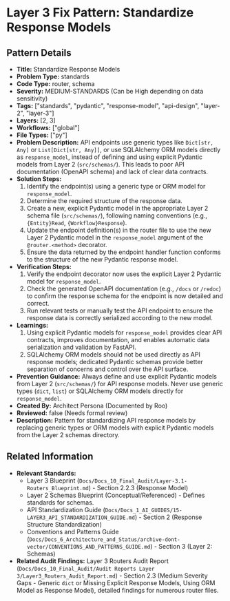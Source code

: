 # Layer 3 Fix Pattern: Standardize Response Models

## Pattern Details

*   **Title:** Standardize Response Models
*   **Problem Type:** standards
*   **Code Type:** router, schema
*   **Severity:** MEDIUM-STANDARDS (Can be High depending on data sensitivity)
*   **Tags:** ["standards", "pydantic", "response-model", "api-design", "layer-2", "layer-3"]
*   **Layers:** [2, 3]
*   **Workflows:** ["global"]
*   **File Types:** ["py"]
*   **Problem Description:** API endpoints use generic types like `Dict[str, Any]` or `List[Dict[str, Any]]`, or use SQLAlchemy ORM models directly as `response_model`, instead of defining and using explicit Pydantic models from Layer 2 (`src/schemas/`). This leads to poor API documentation (OpenAPI schema) and lack of clear data contracts.
*   **Solution Steps:**
    1.  Identify the endpoint(s) using a generic type or ORM model for `response_model`.
    2.  Determine the required structure of the response data.
    3.  Create a new, explicit Pydantic model in the appropriate Layer 2 schema file (`src/schemas/`), following naming conventions (e.g., `{Entity}Read`, `{Workflow}Response`).
    4.  Update the endpoint definition(s) in the router file to use the new Layer 2 Pydantic model in the `response_model` argument of the `@router.<method>` decorator.
    5.  Ensure the data returned by the endpoint handler function conforms to the structure of the new Pydantic response model.
*   **Verification Steps:**
    1.  Verify the endpoint decorator now uses the explicit Layer 2 Pydantic model for `response_model`.
    2.  Check the generated OpenAPI documentation (e.g., `/docs` or `/redoc`) to confirm the response schema for the endpoint is now detailed and correct.
    3.  Run relevant tests or manually test the API endpoint to ensure the response data is correctly serialized according to the new model.
*   **Learnings:**
    1.  Using explicit Pydantic models for `response_model` provides clear API contracts, improves documentation, and enables automatic data serialization and validation by FastAPI.
    2.  SQLAlchemy ORM models should not be used directly as API response models; dedicated Pydantic schemas provide better separation of concerns and control over the API surface.
*   **Prevention Guidance:** Always define and use explicit Pydantic models from Layer 2 (`src/schemas/`) for API response models. Never use generic types (`dict`, `list`) or SQLAlchemy ORM models directly for `response_model`.
*   **Created By:** Architect Persona (Documented by Roo)
*   **Reviewed:** false (Needs formal review)
*   **Description:** Pattern for standardizing API response models by replacing generic types or ORM models with explicit Pydantic models from the Layer 2 schemas directory.

## Related Information

*   **Relevant Standards:**
    *   Layer 3 Blueprint (`Docs/Docs_10_Final_Audit/Layer-3.1-Routers_Blueprint.md`) - Section 2.2.3 (Response Model)
    *   Layer 2 Schemas Blueprint (Conceptual/Referenced) - Defines standards for schemas.
    *   API Standardization Guide (`Docs/Docs_1_AI_GUIDES/15-LAYER3_API_STANDARDIZATION_GUIDE.md`) - Section 2 (Response Structure Standardization)
    *   Conventions and Patterns Guide (`Docs/Docs_6_Architecture_and_Status/archive-dont-vector/CONVENTIONS_AND_PATTERNS_GUIDE.md`) - Section 3 (Layer 2: Schemas)
*   **Related Audit Findings:** Layer 3 Routers Audit Report (`Docs/Docs_10_Final_Audit/Audit Reports Layer 3/Layer3_Routers_Audit_Report.md`) - Section 2.3 (Medium Severity Gaps - Generic `dict` or Missing Explicit Response Models, Using ORM Model as Response Model), detailed findings for numerous router files.
